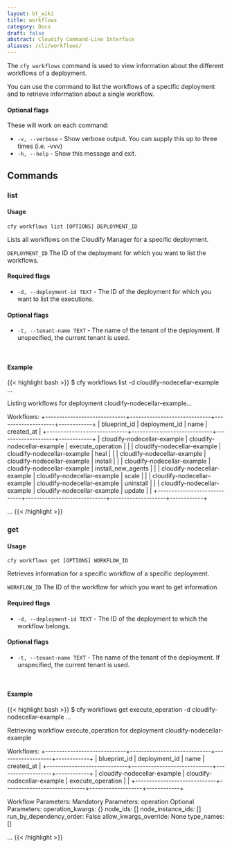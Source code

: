 ```yaml
---
layout: bt_wiki
title: workflows
category: Docs
draft: false
abstract: Cloudify Command-Line Interface
aliases: /cli/workflows/
---
```


The `cfy workflows` command is used to view information about the different workflows of a deployment.

You can use the command to list the workflows of a specific deployment and to retrieve information about a single workflow.

#### Optional flags

These will work on each command:

* `-v, --verbose` - Show verbose output. You can supply this up to three times (i.e. -vvv)
* `-h, --help` - Show this message and exit.

## Commands

### list

#### Usage 
`cfy workflows list [OPTIONS] DEPLOYMENT_ID`

Lists all workflows on the Cloudify Manager for a specific deployment.

`DEPLOYMENT_ID` The ID of the deployment for which you want to list the workflows.

#### Required flags

* `-d, --deployment-id TEXT` - The ID of the deployment for which you want to list the executions.

#### Optional flags

* `-t, --tenant-name TEXT` - The name of the tenant of the deployment. If unspecified, the current tenant is used.


&nbsp;
#### Example

{{< highlight  bash  >}}
$ cfy workflows list -d cloudify-nodecellar-example
...

Listing workflows for deployment cloudify-nodecellar-example...

Workflows:
+-----------------------------+-----------------------------+--------------------+------------+
|         blueprint_id        |        deployment_id        |        name        | created_at |
+-----------------------------+-----------------------------+--------------------+------------+
| cloudify-nodecellar-example | cloudify-nodecellar-example | execute_operation  |            |
| cloudify-nodecellar-example | cloudify-nodecellar-example |        heal        |            |
| cloudify-nodecellar-example | cloudify-nodecellar-example |      install       |            |
| cloudify-nodecellar-example | cloudify-nodecellar-example | install_new_agents |            |
| cloudify-nodecellar-example | cloudify-nodecellar-example |       scale        |            |
| cloudify-nodecellar-example | cloudify-nodecellar-example |     uninstall      |            |
| cloudify-nodecellar-example | cloudify-nodecellar-example |       update       |            |
+-----------------------------+-----------------------------+--------------------+------------+

...
{{< /highlight >}}


### get

#### Usage 
`cfy workflows get [OPTIONS] WORKFLOW_ID`

Retrieves information for a specific workflow of a specific deployment.

`WORKFLOW_ID` The ID of the workflow for which you want to get information.

#### Required flags

*  `-d, --deployment-id TEXT` - The ID of the deployment to which the workflow belongs.

#### Optional flags

* `-t, --tenant-name TEXT` - The name of the tenant of the deployment. If unspecified, the current tenant is used.


&nbsp;
#### Example

{{< highlight  bash  >}}
$ cfy workflows get execute_operation -d cloudify-nodecellar-example
...

Retrieving workflow execute_operation for deployment cloudify-nodecellar-example

Workflows:
+-----------------------------+-----------------------------+-------------------+------------+
|         blueprint_id        |        deployment_id        |        name       | created_at |
+-----------------------------+-----------------------------+-------------------+------------+
| cloudify-nodecellar-example | cloudify-nodecellar-example | execute_operation |            |
+-----------------------------+-----------------------------+-------------------+------------+

Workflow Parameters:
	Mandatory Parameters:
		operation
	Optional Parameters:
		operation_kwargs: 	{}
		node_ids: 	[]
		node_instance_ids: 	[]
		run_by_dependency_order: 	False
		allow_kwargs_override: 	None
		type_names: 	[]

...
{{< /highlight >}}